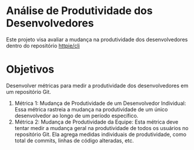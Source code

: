 # Análise de Produtividade dos Desenvolvedores

Este projeto visa avaliar a mudança na produtividade dos desenvolvedores dentro do repositório [httpie/cli](https://github.com/httpie/cli)
 
# Objetivos
 Desenvolver métricas para medir a produtividade dos desenvolvedores em um repositório Git.
 1. Métrica 1: Mudança de Produtividade de um Desenvolvedor Individual: Essa métrica 
rastreia a mudança na produtividade de um único desenvolvedor ao longo de um período 
específico.
 2. Métrica 2: Mudança de Produtividade da Equipe: Esta métrica deve tentar medir a 
mudança geral na produtividade de todos os usuários no repositório Git. Ela agrega medidas 
individuais de produtividade, como total de commits, linhas de código alteradas, etc.